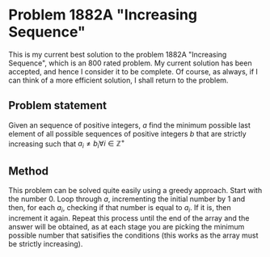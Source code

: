 # Problem 1882A "Increasing Sequence"
This is my current best solution to the problem 1882A "Increasing Sequence", which is an 800 rated problem. My current solution has been accepted, and hence I consider it to be complete. Of course, as always, if I can think of a more efficient solution, I shall return to the problem. 

## Problem statement
Given an sequence of positive integers, $a$ find the minimum possible last element of all possible sequences of positive integers $b$ that are strictly increasing such that $a_i \neq b_i \forall i \in \mathbb{Z}^{+}$ 

## Method
This problem can be solved quite easily using a greedy approach. Start with the number 0. Loop through $a$, incrementing the initial number by 1 and then, for each $a_i$, checking if that number is equal to $a_i$. If it is, then increment it again. Repeat this process until the end of the array and the answer will be obtained, as at each stage you are picking the minimum possible number that satisifies the conditions (this works as the array must be strictly increasing). 